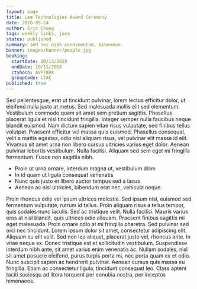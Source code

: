 ```yaml
---
layout: page
title: Lee Technologies Award Ceremony
date: 2016-05-24
author: Eric Chang
tags: weekly links, java
status: published
summary: Sed nec nibh condimentum, bibendum.
banner: images/banner/people.jpg
booking:
  startDate: 10/13/2018
  endDate: 10/15/2018
  ctyhocn: AVPTKHX
  groupCode: LTAC
published: true
---
```

Sed pellentesque, erat ut tincidunt pulvinar, lorem lectus efficitur dolor, ut eleifend nulla justo at metus. Sed malesuada mollis elit sed elementum. Vestibulum commodo quam sit amet sem pretium sagittis. Phasellus placerat ligula et nisl tincidunt fringilla. Integer semper nulla faucibus neque blandit euismod. Nam dictum sapien vitae risus vulputate, sed finibus tellus volutpat. Praesent efficitur vel massa quis euismod. Phasellus consequat, velit a mattis egestas, odio nisl aliquam risus, vel pulvinar elit massa id elit. Vivamus sit amet urna non libero cursus ultricies varius eget dolor. Aenean pulvinar lobortis vestibulum. Nulla facilisi. Aliquam sed sem eget mi fringilla fermentum. Fusce non sagittis nibh.

* Proin ut urna ornare, interdum magna ut, vestibulum diam
* In id quam ut ligula consequat venenatis
* Nunc quis justo et libero auctor tempus sed a lacus
* Aenean ac nisl ultricies, bibendum erat nec, vehicula neque.

Proin rhoncus odio vel ipsum ultrices molestie. Sed ipsum nisl, euismod sed fermentum vulputate, rutrum id tellus. Proin aliquam risus a tellus tempor, quis sodales nunc iaculis. Sed ac tristique velit. Nulla facilisi. Mauris varius eros at nisl blandit, quis ultrices odio aliquam. Praesent finibus sagittis mi eget malesuada. Proin ornare odio at mi fringilla pharetra. Sed pulvinar sed orci nec tincidunt. Lorem ipsum dolor sit amet, consectetur adipiscing elit.
Aliquam eu elit velit. Sed non leo aliquet, placerat justo vel, rhoncus ante. In vitae neque ex. Donec tristique est et sollicitudin vestibulum. Suspendisse interdum nibh ante, sit amet varius enim venenatis ac. Nullam sodales, nisl sit amet posuere eleifend, purus turpis porta mi, nec porta quam ex et odio. Nunc suscipit sapien ac hendrerit pulvinar. Aenean cursus quis massa eu fringilla. Etiam ac consectetur ligula, tincidunt consequat leo. Class aptent taciti sociosqu ad litora torquent per conubia nostra, per inceptos himenaeos.

